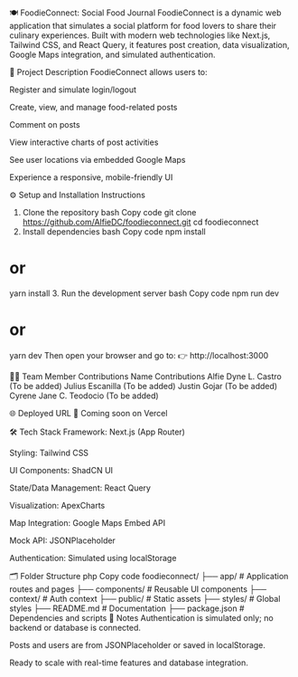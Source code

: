 🍽️ FoodieConnect: Social Food Journal
FoodieConnect is a dynamic web application that simulates a social platform for food lovers to share their culinary experiences. Built with modern web technologies like Next.js, Tailwind CSS, and React Query, it features post creation, data visualization, Google Maps integration, and simulated authentication.

📌 Project Description
FoodieConnect allows users to:

Register and simulate login/logout

Create, view, and manage food-related posts

Comment on posts

View interactive charts of post activities

See user locations via embedded Google Maps

Experience a responsive, mobile-friendly UI

⚙️ Setup and Installation Instructions
1. Clone the repository
bash
Copy code
git clone https://github.com/AlfieDC/foodieconnect.git
cd foodieconnect
2. Install dependencies
bash
Copy code
npm install
# or
yarn install
3. Run the development server
bash
Copy code
npm run dev
# or
yarn dev
Then open your browser and go to:
👉 http://localhost:3000

👨‍💻 Team Member Contributions
Name	Contributions
Alfie Dyne L. Castro	(To be added)
Julius Escanilla	(To be added)
Justin Gojar	(To be added)
Cyrene Jane C. Teodocio	(To be added)

🌐 Deployed URL
🔗 Coming soon on Vercel

🛠️ Tech Stack
Framework: Next.js (App Router)

Styling: Tailwind CSS

UI Components: ShadCN UI

State/Data Management: React Query

Visualization: ApexCharts

Map Integration: Google Maps Embed API

Mock API: JSONPlaceholder

Authentication: Simulated using localStorage

🗂 Folder Structure
php
Copy code
foodieconnect/
├── app/                    # Application routes and pages
├── components/             # Reusable UI components
├── context/                # Auth context
├── public/                 # Static assets
├── styles/                 # Global styles
├── README.md               # Documentation
├── package.json            # Dependencies and scripts
📝 Notes
Authentication is simulated only; no backend or database is connected.

Posts and users are from JSONPlaceholder or saved in localStorage.

Ready to scale with real-time features and database integration.
